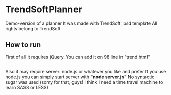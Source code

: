# TrendSoftPlanner
Demo-version of a planner
It was made with TrendSoft' psd template
All rights belong to TrendSoft
## How to run
First of all it requires jQuery.
You can add it on 98 line in "trend.html"
``` <script src="JS/jquery-1.11.3.min.js"></script> 
```
Also it may require server: node.js or whatever you like and prefer
If you use node.js you can simply start server with __"node server.js"__
No syntactic sugar was used (sorry for that, guys! I think I need a time travel machine to learn SASS or LESS)
